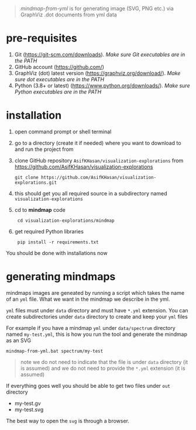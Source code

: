 > *mindmap-from-yml* is for generating image (SVG, PNG etc.) via GraphViz .dot documents from yml data

# pre-requisites
1. Git (https://git-scm.com/downloads). *Make sure Git executables are in the PATH*
2. GitHub account (https://github.com/)
3. GraphViz (dot) latest version (https://graphviz.org/download/). *Make sure dot executables are in the PATH*
4. Python (3.8+ or latest) (https://www.python.org/downloads/). *Make sure Python executables are in the PATH*

# installation
1. open command prompt or shell terminal
2. go to a directory (create it if needed) where you want to download to and run the project from
3. clone GitHub repository ```AsifKHasan/visualization-explorations``` from https://github.com/AsifKHasan/visualization-explorations

       git clone https://github.com/AsifKHasan/visualization-explorations.git

4. this should get you all required source in a subdirectory named ```visualization-explorations```
5. cd to **mindmap** code

        cd visualization-explorations/mindmap
6. get required Python libraries

        pip install -r requirements.txt

You should be done with installations now

# generating mindmaps
mindmaps images are geneated by running a script which takes the name of an ```yml``` file. What we want in the mindmap we describe in the yml.

```yml``` files must under ```data``` directory and must have ```*.yml``` extension. You can create subdirectories under ```data``` directory to create and keep your ```yml``` files

For example if you have a mindmap ```yml``` under ```data/spectrum``` directory named ```my-test.yml```, this is how you run the tool and generate the mindmap as an SVG

    mindmap-from-yml.bat spectrum/my-test

>   note we do not need to indicate that the file is under ```data``` directory (it is assumed) and we do not need to provide the ```*.yml``` extension (it is assumed)

If everything goes well you should be able to get two files under ```out``` directory

- my-test.gv
- my-test.svg

The best way to open the ```svg``` is through a browser.